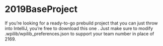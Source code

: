 # 2019BaseProject

If you’re looking for a ready-to-go prebuild project that you can just throw into IntelliJ, you’re free to download this one . Just make sure to modify .wpilib/wpilib_preferences.json to support your team number in place of 2169.
